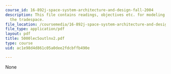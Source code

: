 ```yaml
---
course_id: 16-892j-space-system-architecture-and-design-fall-2004
description: This file contains readings, objectives etc. for modeling and exploring
  the tradespace.
file_location: /coursemedia/16-892j-space-system-architecture-and-design-fall-2004/ac1e98d4d861c05a0dee2fdcbffb490e_5000lec5outlnv2.pdf
file_type: application/pdf
layout: pdf
title: 5000lec5outlnv2.pdf
type: course
uid: ac1e98d4d861c05a0dee2fdcbffb490e

---
```

None